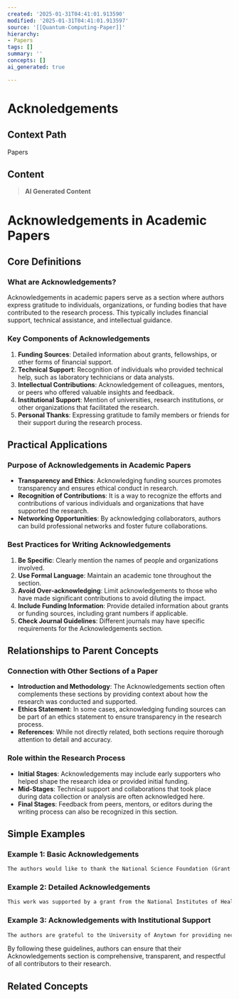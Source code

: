```yaml
---
created: '2025-01-31T04:41:01.913590'
modified: '2025-01-31T04:41:01.913597'
source: '[[Quantum-Computing-Paper]]'
hierarchy:
- Papers
tags: []
summary: ''
concepts: []
ai_generated: true

---
```


# Acknoledgements

## Context Path
Papers

## Content
> **AI Generated Content**
 # Acknowledgements in Academic Papers

## Core Definitions

### What are Acknowledgements?
Acknowledgements in academic papers serve as a section where authors express gratitude to individuals, organizations, or funding bodies that have contributed to the research process. This typically includes financial support, technical assistance, and intellectual guidance.

### Key Components of Acknowledgements
1. **Funding Sources**: Detailed information about grants, fellowships, or other forms of financial support.
2. **Technical Support**: Recognition of individuals who provided technical help, such as laboratory technicians or data analysts.
3. **Intellectual Contributions**: Acknowledgement of colleagues, mentors, or peers who offered valuable insights and feedback.
4. **Institutional Support**: Mention of universities, research institutions, or other organizations that facilitated the research.
5. **Personal Thanks**: Expressing gratitude to family members or friends for their support during the research process.

## Practical Applications

### Purpose of Acknowledgements in Academic Papers
- **Transparency and Ethics**: Acknowledging funding sources promotes transparency and ensures ethical conduct in research.
- **Recognition of Contributions**: It is a way to recognize the efforts and contributions of various individuals and organizations that have supported the research.
- **Networking Opportunities**: By acknowledging collaborators, authors can build professional networks and foster future collaborations.

### Best Practices for Writing Acknowledgements
1. **Be Specific**: Clearly mention the names of people and organizations involved.
2. **Use Formal Language**: Maintain an academic tone throughout the section.
3. **Avoid Over-acknowledging**: Limit acknowledgements to those who have made significant contributions to avoid diluting the impact.
4. **Include Funding Information**: Provide detailed information about grants or funding sources, including grant numbers if applicable.
5. **Check Journal Guidelines**: Different journals may have specific requirements for the Acknowledgements section.

## Relationships to Parent Concepts

### Connection with Other Sections of a Paper
- **Introduction and Methodology**: The Acknowledgements section often complements these sections by providing context about how the research was conducted and supported.
- **Ethics Statement**: In some cases, acknowledging funding sources can be part of an ethics statement to ensure transparency in the research process.
- **References**: While not directly related, both sections require thorough attention to detail and accuracy.

### Role within the Research Process
- **Initial Stages**: Acknowledgements may include early supporters who helped shape the research idea or provided initial funding.
- **Mid-Stages**: Technical support and collaborations that took place during data collection or analysis are often acknowledged here.
- **Final Stages**: Feedback from peers, mentors, or editors during the writing process can also be recognized in this section.

## Simple Examples

### Example 1: Basic Acknowledgements
```markdown
The authors would like to thank the National Science Foundation (Grant No. 123456) for funding this research. We are grateful to Dr. Jane Smith for her valuable insights and comments on earlier drafts of this paper. Additionally, we acknowledge the technical support provided by the laboratory staff at XYZ University.
```

### Example 2: Detailed Acknowledgements
```markdown
This work was supported by a grant from the National Institutes of Health (NIH Grant No. R01HL146335) and the Bill & Melinda Gates Foundation (Grant No. OPP1179284). We thank Dr. John Doe for his mentorship and guidance throughout this project. The authors also acknowledge the contributions of Ms. Sarah Johnson in data collection and Mr. David Lee for his assistance with statistical analysis. Finally, we express our gratitude to our families for their unwavering support during the course of this research.
```

### Example 3: Acknowledgements with Institutional Support
```markdown
The authors are grateful to the University of Anytown for providing necessary resources and facilities to conduct this study. We also acknowledge the financial support from the Department of Education (Grant No. ED-2019-06-0435). Special thanks go to Dr. Alice Brown for her critical review and feedback on the manuscript.
```

By following these guidelines, authors can ensure that their Acknowledgements section is comprehensive, transparent, and respectful of all contributors to their research.

## Related Concepts
